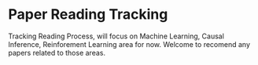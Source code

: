# Paper Reading Tracking
Tracking Reading Process, will focus on Machine Learning, Causal Inference, Reinforement Learning area for now. Welcome to recomend any papers related to those areas.
